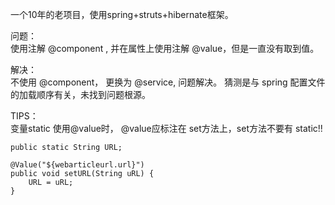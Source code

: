 一个10年的老项目，使用spring+struts+hibernate框架。  

问题：   
    使用注解 @component , 并在属性上使用注解 @value，但是一直没有取到值。  

解决：   
    不使用 @component， 更换为 @service, 问题解决。 猜测是与 spring 配置文件的加载顺序有关，未找到问题根源。  

TIPS：   
    变量static 使用@value时， @value应标注在 set方法上，set方法不要有 static!!

    public static String URL;
    
    @Value("${webarticleurl.url}")
    public void setURL(String uRL) {
        URL = uRL;
    }
